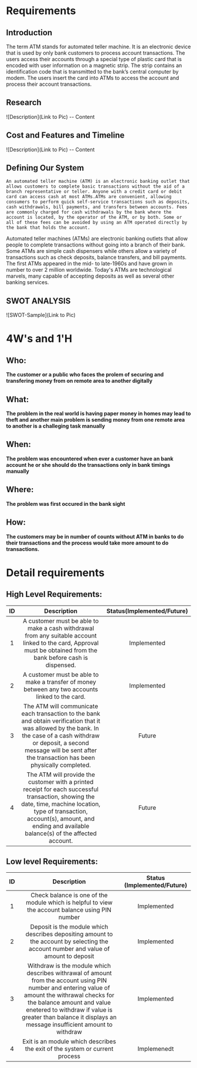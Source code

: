 # Requirements
## Introduction
The term ATM stands for automated teller machine. It is an electronic device that is used by only bank customers to process account transactions. The users access their accounts through a special type of plastic card that is encoded with user information on a magnetic strip. The strip contains an identification code that is transmitted to the bank’s central computer by modem. The users insert the card into ATMs to access the account and process their account transactions.

## Research
![Description](Link to Pic)
-- Content 
## Cost and Features and Timeline
![Description](Link to Pic)
-- Content 
## Defining Our System
    An automated teller machine (ATM) is an electronic banking outlet that allows customers to complete basic transactions without the aid of a branch representative or teller. Anyone with a credit card or debit card can access cash at most ATMs.ATMs are convenient, allowing consumers to perform quick self-service transactions such as deposits, cash withdrawals, bill payments, and transfers between accounts. Fees are commonly charged for cash withdrawals by the bank where the account is located, by the operator of the ATM, or by both. Some or all of these fees can be avoided by using an ATM operated directly by the bank that holds the account.
   Automated teller machines (ATMs) are electronic banking outlets that allow people to complete transactions without going into a branch of their bank.
   Some ATMs are simple cash dispensers while others allow a variety of transactions such as check deposits, balance transfers, and bill payments. 
   The first ATMs appeared in the mid- to late-1960s and have grown in number to over 2 million worldwide. 
   Today's ATMs are technological marvels, many capable of accepting deposits as well as several other banking services. 
## SWOT ANALYSIS
![SWOT-Sample](Link to Pic)

# 4W&#39;s and 1&#39;H

## Who:

**The customer or a public who faces the prolem of securing and transfering money from on remote area to another digitally**

## What:

**The problem in the real world is having paper money in homes may lead to theft and another main problem is sending money from one remote area to another is a challeging task manually**

## When:

**The problem was encountered when ever a customer have an bank account he or she should do the transactions only in bank timings manually**

## Where:

**The problem was first occured in the bank sight**

## How:

**The customers may be in number of counts without ATM in banks to do their transactions and the process would take more amount to do transactions.**

# Detail requirements
## High Level Requirements:
|ID | Description | Status(Implemented/Future) |
|:--:|:------------:|:---------------------------:|
| 1 | A customer must be able to make a cash withdrawal from any suitable account linked to the card, Approval must be obtained from the bank before cash is dispensed.|Implemented |
| 2 | A customer must be able to make a transfer of money between any two accounts linked to the card.| Implemented |
| 3 | The ATM will communicate each transaction to the bank and obtain verification that it was allowed by the bank. In the case of a cash withdraw or deposit, a second message will be sent after the transaction has been physically completed. | Future |
| 4 | The ATM will provide the customer with a printed receipt for each successful transaction, showing the date, time, machine location, type of transaction, account(s), amount, and ending and available balance(s) of the affected account. | Future |




##  Low level Requirements:
| ID |  Description |  Status (Implemented/Future)|
|:--:|:------------:|:---------------------------:|
| 1  | Check balance is one of the module which is helpful to view the account balance using PIN number | Implemented |
| 2  | Deposit is the module which describes depositing amount to the account by selecting the account number and value of amount to deposit | Implemented |
| 3 | Withdraw is the module which describes withrawal of amount from the account using PIN number and entering value of amount the withrawal checks for the balance amount and value enetered to withdraw if value is greater than balance it displays an message insufficient amount to withdraw | Implemented |
| 4 | Exit is an module which describes the exit of the system or current process| Implemenedt |

